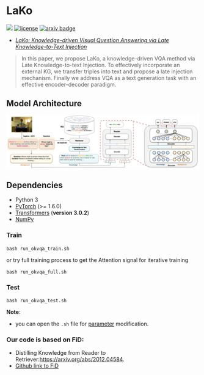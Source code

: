 # LaKo

![](https://img.shields.io/badge/version-1.0.1-blue)
[![license](https://img.shields.io/github/license/mashape/apistatus.svg?maxAge=2592000)](https://github.com/hackerchenzhuo/LaKo/blob/main/LICENSE)
[![arxiv badge](https://img.shields.io/badge/arXiv-2107.05348-red)](https://arxiv.org/abs/2207.12888)
 - [*LaKo: Knowledge-driven Visual Question Answering via Late Knowledge-to-Text Injection*](https://arxiv.org/abs/2207.12888) 
 

>In this paper, we propose LaKo, a knowledge-driven VQA method via Late Knowledge-to-text Injection. To effectively incorporate an external KG, we transfer triples into text and propose a late injection mechanism. Finally we address VQA as a text generation task with an effective encoder-decoder paradigm. 



## Model Architecture
![Model_architecture](https://github.com/hackerchenzhuo/LaKo/blob/main/figure/github.png)

## Dependencies

- Python 3
- [PyTorch](http://pytorch.org/) (>= 1.6.0)
- [Transformers](http://huggingface.co/transformers/) (**version 3.0.2**)
- [NumPy](http://www.numpy.org/)



### Train


```shell
bash run_okvqa_train.sh
```
or try full training process to get the Attention signal for iterative training

```shell
bash run_okvqa_full.sh
```


### Test

```shell
bash run_okvqa_test.sh
```



**Note**: 
- you can open the `.sh` file for <a href="#Parameter">parameter</a> modification.

### Our code is based on FiD:
- Distilling Knowledge from Reader to Retriever:https://arxiv.org/abs/2012.04584. 
- [Github link to FiD](https://github.com/facebookresearch/FiD)

